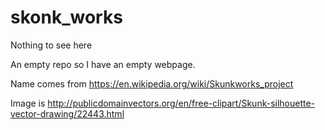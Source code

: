 # skonk_works
Nothing to see here

An empty repo so I have an empty webpage.

Name comes from https://en.wikipedia.org/wiki/Skunkworks_project

Image is http://publicdomainvectors.org/en/free-clipart/Skunk-silhouette-vector-drawing/22443.html
